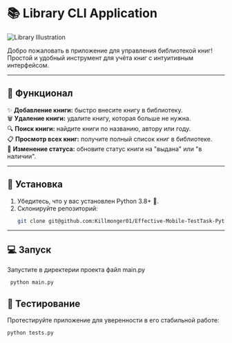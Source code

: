 # 📚 **Library CLI Application**

![Library Illustration](https://royaldesign.ua/file/495/cc/tR/xt/131126201302-the-bodleian-library-3-horizontal-large-gallery1_thumbnail.sPv9.jpg)

Добро пожаловать в приложение для управления библиотекой книг!  
Простой и удобный инструмент для учёта книг с интуитивным интерфейсом.

---

## 🎯 **Функционал**

✨ **Добавление книги:** быстро внесите книгу в библиотеку.  
🗑️ **Удаление книги:** удалите книгу, которая больше не нужна.  
🔍 **Поиск книги:** найдите книги по названию, автору или году.  
📋 **Просмотр всех книг:** получите полный список книг в библиотеке.  
🔄 **Изменение статуса:** обновите статус книги на "выдана" или "в наличии".

---

## 🚀 **Установка**

1. Убедитесь, что у вас установлен Python 3.8+ 🐍.  
2. Склонируйте репозиторий:  
   ```bash
   git clone git@github.com:Killmonger01/Effective-Mobile-TestTask-Python.git

---

## 💻 **Запуск**
  Запустите в директерии проекта файл main.py
   ```
    python main.py
   ```
## 🧪 **Тестирование**
   Протестируйте приложение для уверенности в его стабильной работе:
   ```
   python tests.py
   ```